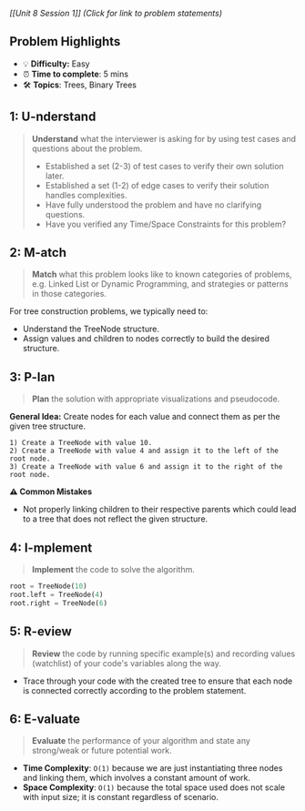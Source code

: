 *[[Unit 8 Session 1]] (Click for link to problem statements)*

## Problem Highlights

* 💡 **Difficulty:** Easy
* ⏰ **Time to complete**: 5 mins
* 🛠️ **Topics**: Trees, Binary Trees
    
## 1: U-nderstand

> **Understand** what the interviewer is asking for by using test cases and questions about the problem.
> - Established a set (2-3) of test cases to verify their own solution later.
> - Established a set (1-2) of edge cases to verify their solution handles complexities.
> - Have fully understood the problem and have no clarifying questions.
> - Have you verified any Time/Space Constraints for this problem?

## 2: M-atch

> **Match** what this problem looks like to known categories of problems, e.g. Linked List or Dynamic Programming, and strategies or patterns in those categories.

For tree construction problems, we typically need to:
- Understand the TreeNode structure.
- Assign values and children to nodes correctly to build the desired structure.

## 3: P-lan

> **Plan** the solution with appropriate visualizations and pseudocode.

**General Idea:** Create nodes for each value and connect them as per the given tree structure.

```
1) Create a TreeNode with value 10.
2) Create a TreeNode with value 4 and assign it to the left of the root node.
3) Create a TreeNode with value 6 and assign it to the right of the root node.
```

**⚠️ Common Mistakes**

- Not properly linking children to their respective parents which could lead to a tree that does not reflect the given structure.

## 4: I-mplement

> **Implement** the code to solve the algorithm.

```python
root = TreeNode(10)
root.left = TreeNode(4)
root.right = TreeNode(6)
```

## 5: R-eview

> **Review** the code by running specific example(s) and recording values (watchlist) of your code's variables along the way.

- Trace through your code with the created tree to ensure that each node is connected correctly according to the problem statement.

## 6: E-valuate

> **Evaluate** the performance of your algorithm and state any strong/weak or future potential work.

* **Time Complexity**: `O(1)` because we are just instantiating three nodes and linking them, which involves a constant amount of work.
* **Space Complexity**: `O(1)` because the total space used does not scale with input size; it is constant regardless of scenario.
